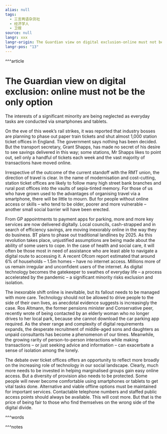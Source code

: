 ```yaml
---
alias: null
tags:
  - 三言两语杂货社
  - 经济学人
  - 卫报
source: null
langr: xxx
langr-origin: The Guardian view on digital exclusion-online must not be the only option
langr-pos: "13"
---
```


^^^article
          
# The Guardian view on digital exclusion: online must not be the only option

The interests of a significant minority are being neglected as everyday tasks are conducted via smartphones and tablets.

On the eve of this week’s rail strikes, it was reported that industry bosses are planning to phase out paper train tickets and shut almost 1,000 station ticket offices in England. The government says nothing has been decided. But the transport secretary, Grant Shapps, has made no secret of his desire to see savings delivered in this way; some stations, Mr Shapps likes to point out, sell only a handful of tickets each week and the vast majority of transactions have moved online.

Irrespective of the outcome of the current standoff with the RMT union, the direction of travel is clear. In the name of modernisation and cost-cutting, station ticket offices are likely to follow many high street bank branches and rural post offices into the vaults of sepia-tinted memory. For those of us who have grown used to the advantages of organising travel via a smartphone, there will be little to mourn. But for people without online access or skills – who tend to be older, poorer and more vulnerable – another small social barrier will have been erected.

From GP appointments to payment apps for parking, more and more key services are now delivered digitally. Local councils, cash-strapped and in search of efficiency savings, are moving inexorably online in the way they do business. BT plans to phase out traditional landlines by 2025. As this revolution takes place, unjustified assumptions are being made about the ability of some users to cope. In the case of health and social care, it will often be those most in need of assistance who are least able to navigate a digital route to accessing it. A recent Ofcom report estimated that around 6% of households – 1.5m homes – have no internet access. Millions more of us remain irregular and unconfident users of the internet. As digital technology becomes the gatekeeper to swathes of everyday life – a process accelerated by the pandemic – a significant minority risks exclusion and isolation.

The inexorable shift online is inevitable, but its fallout needs to be managed with more care. Technology should not be allowed to drive people to the side of their own lives, as anecdotal evidence suggests is increasingly the case. Ros Altmann, the former pensions minister and Conservative peer, recently wrote of being contacted by an elderly woman who no longer drives to her local park, because she cannot download the car parking app required. As the sheer range and complexity of digital requirements expands, the desperate recruitment of middle-aged sons and daughters as unpaid consultants has become a phenomenon of our times. Meanwhile, the growing rarity of person-to-person interactions while making transactions – or just seeking advice and information – can exacerbate a sense of isolation among the lonely.

The debate over ticket offices offers an opportunity to reflect more broadly on the increasing role of technology in our social landscape. Clearly, much more needs to be invested in helping marginalised groups gain easy online access. But a diversity of provision also needs to be protected. Some people will never become comfortable using smartphones or tablets to get vital tasks done. Alternative and viable offline options must be maintained for important services. Contactable telephone numbers and staffed public access points should always be available. This will cost more. But that is the price of being fair to those who find themselves on the wrong side of the digital divide.

^^^words


^^^notes


